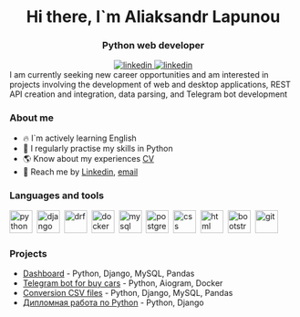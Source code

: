 <div id="header" align="center">
<h1> Hi there, I`m Aliaksandr Lapunou </h1>
<h3> Python web developer</h3>
</div>

<div id = "socials" align="center">
  <a href="https://www.linkedin.com/in/al-lap/">
    <img src="https://img.shields.io/badge/Linkedin-blue?style=for-the-badge&logo=linkedin&logoColor=white" alt="linkedin"/>
  </a>
  <a href="https://t.me/macherevilyne">
    <img src="https://img.shields.io/badge/telegram-blue?style=for-the-badge&logo=telegram&logoColor=white" alt="linkedin"/>
  </a>
</div>
I am currently seeking new career opportunities and am interested in projects involving the development of web and desktop applications, REST API creation and integration, data parsing, and Telegram bot development

### About me
- 🔥 I`m actively learning English
- 🐍 I regularly practise my skills in Python
- 🌎 Know about my experiences [CV](https://drive.google.com/file/d/1mln80sdLzSzlYScuU-HDmuGX-yb-YTh1/view?usp=sharing)
- 📧 Reach me by [Linkedin](https://www.linkedin.com/in/al-lap/), [email](mailto:official.lapunou@gmail.com)

### Languages and tools
<img src="https://cdn.jsdelivr.net/gh/devicons/devicon@latest/icons/python/python-original.svg"
title ='python' width='40' height='40'/>&nbsp;
<img src="https://cdn.jsdelivr.net/gh/devicons/devicon@latest/icons/django/django-plain-wordmark.svg"        
title ='django' width='40' height='40'/>&nbsp;
<img src="https://cdn.jsdelivr.net/gh/devicons/devicon@latest/icons/djangorest/djangorest-plain.svg"       
title ='drf' width='40' height='40'/>&nbsp;
<img src="https://cdn.jsdelivr.net/gh/devicons/devicon@latest/icons/docker/docker-original-wordmark.svg"
title ='docker' width='40' height='40'/>&nbsp;
<img src="https://cdn.jsdelivr.net/gh/devicons/devicon@latest/icons/mysql/mysql-original-wordmark.svg"  
title ='mysql' width='40' height='40'/>&nbsp;
<img src="https://cdn.jsdelivr.net/gh/devicons/devicon@latest/icons/postgresql/postgresql-original-wordmark.svg"
title ='postgresql' width='40' height='40'/>&nbsp;
<img src="https://cdn.jsdelivr.net/gh/devicons/devicon@latest/icons/css3/css3-original-wordmark.svg"              
title ='css' width='40' height='40'/>&nbsp;
<img src="https://cdn.jsdelivr.net/gh/devicons/devicon@latest/icons/html5/html5-original-wordmark.svg"              
title ='html' width='40' height='40'/>&nbsp;
<img src="https://cdn.jsdelivr.net/gh/devicons/devicon@latest/icons/bootstrap/bootstrap-original-wordmark.svg"                
title ='bootstrap' width='40' height='40'/>&nbsp;
<img src="https://cdn.jsdelivr.net/gh/devicons/devicon@latest/icons/git/git-original-wordmark.svg"
title ='git' width='40' height='40'/>&nbsp;
          
          
### Projects
- [Dashboard](https://github.com/macherevilyne/MySQLtransition) - Python, Django, MySQL, Pandas
- [Telegram bot for buy cars](https://github.com/macherevilyne/parser_av_by) - Python, Aiogram, Docker
- [Conversion CSV files](https://github.com/macherevilyne/conversion_csv1/tree/master) - Python, Django, MySQL, Pandas
- [Дипломная работа по Python](https://github.com/macherevilyne/kurovaya_new_11.12.22/tree/master) - Python, Django


